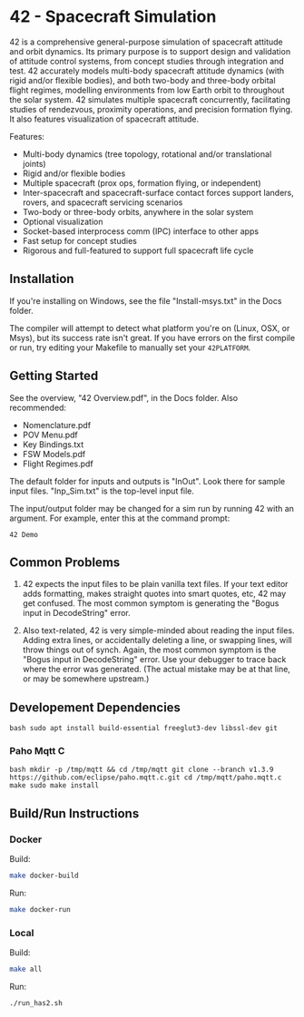 # 42 - Spacecraft Simulation

42 is a comprehensive general-purpose simulation of spacecraft attitude and
orbit dynamics. Its primary purpose is to support design and validation of
attitude control systems, from concept studies through integration and test. 42
accurately models multi-body spacecraft attitude dynamics (with rigid and/or
flexible bodies), and both two-body and three-body orbital flight regimes,
modelling environments from low Earth orbit to throughout the solar system. 42
simulates multiple spacecraft concurrently, facilitating studies of rendezvous,
proximity operations, and precision formation flying. It also features
visualization of spacecraft attitude.

Features:

  - Multi-body dynamics (tree topology, rotational and/or translational
    joints)
  - Rigid and/or flexible bodies
  - Multiple spacecraft (prox ops, formation flying, or independent)
  - Inter-spacecraft and spacecraft-surface contact forces support landers,
    rovers, and spacecraft servicing scenarios
  - Two-body or three-body orbits, anywhere in the solar system
  - Optional visualization
  - Socket-based interprocess comm (IPC) interface to other apps
  - Fast setup for concept studies
  - Rigorous and full-featured to support full spacecraft life cycle

## Installation

If you're installing on Windows, see the file "Install-msys.txt" in the Docs
folder.

The compiler will attempt to detect what platform you're on (Linux, OSX, or
Msys), but its success rate isn't great. If you have errors on the first
compile or run, try editing your Makefile to manually set your `42PLATFORM`.

## Getting Started

See the overview, "42 Overview.pdf", in the Docs folder. Also recommended:

- Nomenclature.pdf
- POV Menu.pdf
- Key Bindings.txt
- FSW Models.pdf
- Flight Regimes.pdf

The default folder for inputs and outputs is "InOut". Look there for sample
input files. "Inp_Sim.txt" is the top-level input file.

The input/output folder may be changed for a sim run by running 42 with an
argument. For example, enter this at the command prompt:

    42 Demo

## Common Problems

1) 42 expects the input files to be plain vanilla text files. If your text
editor adds formatting, makes straight quotes into smart quotes, etc, 42 may get
confused. The most common symptom is generating the "Bogus input in
DecodeString" error.

2) Also text-related, 42 is very simple-minded about reading the input files.
Adding extra lines, or accidentally deleting a line, or swapping lines, will
throw things out of synch. Again, the most common symptom is the "Bogus input in
DecodeString" error. Use your debugger to trace back where the error was
generated. (The actual mistake may be at that line, or may be somewhere
upstream.)

## Developement Dependencies

`bash
sudo apt install build-essential freeglut3-dev libssl-dev git
`

### Paho Mqtt C

`bash
mkdir -p /tmp/mqtt && cd /tmp/mqtt
git clone --branch v1.3.9 https://github.com/eclipse/paho.mqtt.c.git
cd /tmp/mqtt/paho.mqtt.c
make
sudo make install
`

## Build/Run Instructions

### Docker

Build:

```bash
make docker-build
```

Run:
```bash
make docker-run
```

### Local

Build:

```bash
make all
```

Run:
```bash
./run_has2.sh
```
